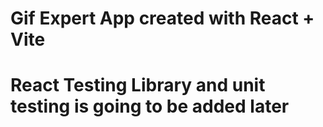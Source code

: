 # Gif Expert App created with React + Vite

# React Testing Library and unit testing is going to be added later